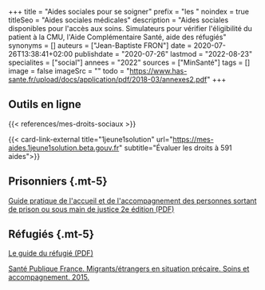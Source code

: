 +++
title = "Aides sociales pour se soigner"
prefix = "les "
noindex = true
titleSeo = "Aides sociales médicales"
description = "Aides sociales disponibles pour l'accès aux soins. Simulateurs pour vérifier l'éligibilité du patient à la CMU, l'Aide Complémentaire Santé, aide des réfugiés"
synonyms = []
auteurs = ["Jean-Baptiste FRON"]
date = 2020-07-26T13:38:41+02:00
publishdate = "2020-07-26"
lastmod = "2022-08-23"
specialites = ["social"]
annees = "2022"
sources = ["MinSanté"]
tags = []
image = false
imageSrc = ""
todo = "https://www.has-sante.fr/upload/docs/application/pdf/2018-03/annexes2.pdf"
+++

## Outils en ligne

{{< references/mes-droits-sociaux >}}

{{< card-link-external title="1jeune1solution" url="https://mes-aides.1jeune1solution.beta.gouv.fr" subtitle="Évaluer les droits à 591 aides">}}

## Prisonniers {.mt-5}

[Guide pratique de l'accueil et de l'accompagnement des personnes sortant de prison ou sous main de justice 2e édition (PDF)](https://www.federationsolidarite.org/wp-content/uploads/2021/03/PPSMJ_V4.pdf)

## Réfugiés {.mt-5}

[Le guide du réfugié (PDF)](https://leguidedurefugie.com/pdf/guide-du-refugie-version-fr.pdf)

[Santé Publique France. Migrants/étrangers en situation précaire. Soins et accompagnement. 2015.](https://www.santepubliquefrance.fr/docs/migrants-etrangers-en-situation-precaire.-soins-et-accompagnement-edition-2015)
